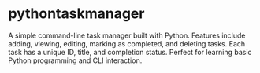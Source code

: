 # pythontaskmanager
A simple command-line task manager built with Python. Features include adding, viewing, editing, marking as completed, and deleting tasks. Each task has a unique ID, title, and completion status. Perfect for learning basic Python programming and CLI interaction.
